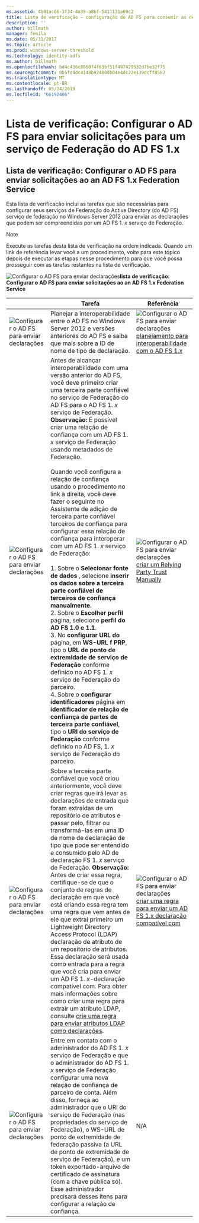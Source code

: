 ```yaml
---
ms.assetid: 4b81ac66-3f34-4a39-a8bf-5411131a69c2
title: Lista de verificação – configuração do AD FS para consumir as declarações do AD FS 1.x
description: ''
author: billmath
manager: femila
ms.date: 05/31/2017
ms.topic: article
ms.prod: windows-server-threshold
ms.technology: identity-adfs
ms.author: billmath
ms.openlocfilehash: bd4c436c806074f63bf51f497429532d7be32f75
ms.sourcegitcommit: 0b5fd4dc4148b92480db04e4dc22e139dcff8582
ms.translationtype: MT
ms.contentlocale: pt-BR
ms.lasthandoff: 05/24/2019
ms.locfileid: "66192406"
---
```

# <a name="checklist-configuring-ad-fs-to-send-claims-to-an-ad-fs-1x-federation-service"></a>Lista de verificação: Configurar o AD FS para enviar solicitações para um serviço de Federação do AD FS 1.x

  
## <a name="checklist-configuring-ad-fs-to-send-claims-to-an-adfs1x-federation-service"></a>Lista de verificação: Configurar o AD FS para enviar solicitações ao an AD FS 1.x Federation Service  
Esta lista de verificação inclui as tarefas que são necessárias para configurar seus serviços de Federação do Active Directory \(do AD FS\) serviço de federação no Windows Server 2012 para enviar as declarações que podem ser compreendidas por um AD FS 1. *x* serviço de Federação.  
  
> [!NOTE]  
> Execute as tarefas desta lista de verificação na ordem indicada. Quando um link de referência levar você a um procedimento, volte para este tópico depois de executar as etapas nesse procedimento para que você possa prosseguir com as tarefas restantes na lista de verificação.  
  
![Configurar o AD FS para enviar declarações](media/2b05dce3-938f-4168-9b8f-1f4398cbdb9b.gif)**lista de verificação: Configurar o AD FS para enviar solicitações ao an AD FS 1.x Federation Service**  
  
||Tarefa|Referência|  
|-|--------|-------------|  
|![Configurar o AD FS para enviar declarações](media/icon_checkboxo.gif)|Planejar a interoperabilidade entre o AD FS no Windows Server 2012 e versões anteriores do AD FS e saiba que mais sobre a ID de nome de tipo de declaração.|![Configurar o AD FS para enviar declarações](media/faa393df-4856-4431-9eda-4f4e5be72a90.gif)[planejamento para interoperabilidade com o AD FS 1.x](https://technet.microsoft.com/library/ff678040.aspx)|  
|![Configurar o AD FS para enviar declarações](media/icon_checkboxo.gif)|Antes de alcançar interoperabilidade com uma versão anterior do AD FS, você deve primeiro criar uma terceira parte confiável no serviço de Federação do AD FS para o AD FS 1. *x* serviço de Federação. **Observação:** É possível criar uma relação de confiança com um AD FS 1. *x* serviço de Federação usando metadados de Federação.<br /><br />Quando você configura a relação de confiança usando o procedimento no link à direita, você deve fazer o seguinte no Assistente de adição de terceira parte confiável terceiros de confiança para configurar essa relação de confiança para interoperar com um AD FS 1. *x* serviço de Federação:<br /><br />1.  Sobre o **Selecionar fonte de dados** , selecione **inserir os dados sobre a terceira parte confiável de terceiros de confiança manualmente**.<br />2.  Sobre o **Escolher perfil** página, selecione **perfil do AD FS 1.0 e 1.1**.<br />3.  No **configurar URL do** página, em **WS\-URL f PRP**, tipo o **URL de ponto de extremidade de serviço de Federação** conforme definido no AD FS 1. *x* serviço de Federação do parceiro.<br />4.  Sobre o **configurar identificadores** página em **identificador de relação de confiança de partes de terceira parte confiável**, tipo o **URI do serviço de Federação** conforme definido no AD FS, 1. *x* serviço de Federação do parceiro.|![Configurar o AD FS para enviar declarações](media/faa393df-4856-4431-9eda-4f4e5be72a90.gif)[criar um Relying Party Trust Manually](../../ad-fs/operations/Create-a-Relying-Party-Trust.md)|  
|![Configurar o AD FS para enviar declarações](media/icon_checkboxo.gif)|Sobre a terceira parte confiável que você criou anteriormente, você deve criar regras que irá levar as declarações de entrada que foram extraídas de um repositório de atributos e passar pelo, filtrar ou transformá-las em uma ID de nome de declaração de tipo que pode ser entendido e consumido pelo AD de declaração FS 1. *x* serviço de Federação. **Observação:** Antes de criar essa regra, certifique-se de que o conjunto de regras de declaração em que você está criando essa regra tem uma regra que vem antes de ele que extrai primeiro um Lightweight Directory Access Protocol \(LDAP\) declaração de atributo de um repositório de atributos. Essa declaração será usada como entrada para a regra que você cria para enviar um AD FS 1. *x*\-declaração compatível com. Para obter mais informações sobre como criar uma regra para extrair um atributo LDAP, consulte [crie uma regra para enviar atributos LDAP como declarações](../../ad-fs/operations/Create-a-Rule-to-Send-LDAP-Attributes-as-Claims.md).|![Configurar o AD FS para enviar declarações](media/faa393df-4856-4431-9eda-4f4e5be72a90.gif)[criar uma regra para enviar um AD FS 1.x declaração compatível com](../../ad-fs/operations/Create-a-Rule-to-Send-an-AD-FS-1x-Compatible-Claim.md)|  
|![Configurar o AD FS para enviar declarações](media/icon_checkboxo.gif)|Entre em contato com o administrador do AD FS 1. *x* serviço de Federação e que o administrador do AD FS 1. *x* serviço de Federação configurar uma nova relação de confiança de parceiro de conta. Além disso, forneça ao administrador que o URI do serviço de Federação \(nas propriedades do serviço de Federação\), o WS\-URL de ponto de extremidade de federação passiva \(a URL de ponto de extremidade de serviço de Federação\), e um token exportado\-arquivo de certificado de assinatura \(com a chave pública só\). Esse administrador precisará desses itens para configurar a relação de confiança.|N\/A|  
  


